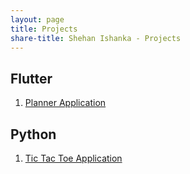 ```yaml
---
layout: page
title: Projects
share-title: Shehan Ishanka - Projects
---
```


<span class="fa"></span> Flutter
----------
1. [Planner Application](/2021-02-07-planner-application)

<span class="fa"></span> Python
----------
1. [Tic Tac Toe Application](/2021-11-22-tic-tac-toe-application)